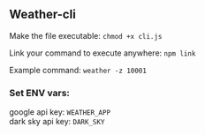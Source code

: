 ## Weather-cli

Make the file executable: `chmod +x cli.js`

Link your command to execute anywhere: `npm link`

Example command: `weather -z 10001`

### Set ENV vars:
google api key: `WEATHER_APP`  
dark sky api key: `DARK_SKY`
